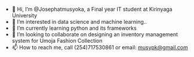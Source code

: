 - 👋 Hi, I’m @Josephatmusyoka, a Final year IT student at Kirinyaga University
- 👀 I’m interested in data science and machine learning..
- 🌱 I’m currently learning python and its frameworks
- 💞️ I’m looking to collaborate on designing an inventory management system for Umoja Fashion Collection
- 📫 How to reach me, call (254)717530861 or email: musypk@gmail.com

<!---
Josephatmusyoka/Josephatmusyoka is a ✨ special ✨ repository because its `README.md` (this file) appears on your GitHub profile.
You can click the Preview link to take a look at your changes.
--->
